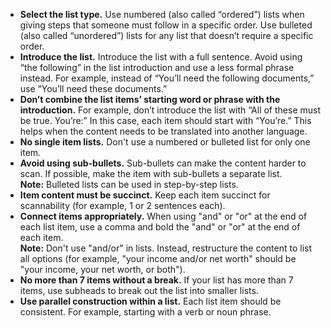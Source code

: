 * **Select the list type.** Use numbered (also called “ordered”) lists when giving steps that someone must follow in a specific order. Use bulleted (also called “unordered”) lists for any list that doesn’t require a specific order.
* **Introduce the list.** Introduce the list with a full sentence. Avoid using “the following” in the list introduction and use a less formal phrase instead. For example, instead of “You’ll need the following documents,” use “You’ll need these documents.”
* **Don’t combine the list items’ starting word or phrase with the introduction.** For example, don’t introduce the list with “All of these must be true. You’re:” In this case, each item should start with “You’re.” This helps when the content needs to be translated into another language.
* **No single item lists.** Don't use a numbered or bulleted list for only one item.
* **Avoid using sub-bullets.** Sub-bullets can make the content harder to scan. If possible, make the item with sub-bullets a separate list.<br>
  **Note:** Bulleted lists can be used in step-by-step lists.
* **Item content must be succinct.** Keep each item succinct for scannability (for example, 1 or 2 sentences each).  
* **Connect items appropriately.** When using "and" or "or" at the end of each list item, use a comma and bold the "and" or "or" at the end of each item.<br>
  **Note:** Don't use "and/or" in lists. Instead, restructure the content to list all options (for example, "your income and/or net worth" should be "your income, your net worth, or both").
* **No more than 7 items without a break.** If your list has more than 7 items, use subheads to break out the list into smaller lists.
* **Use parallel construction within a list.** Each list item should be consistent. For example, starting with a verb or noun phrase.

